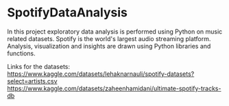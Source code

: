 # SpotifyDataAnalysis
In this project exploratory data analysis is performed using Python on music related datasets. Spotify is the world's largest audio streaming platform. Analysis, visualization and insights are drawn using Python libraries and functions.

Links for the datasets:
https://www.kaggle.com/datasets/lehaknarnauli/spotify-datasets?select=artists.csv
https://www.kaggle.com/datasets/zaheenhamidani/ultimate-spotify-tracks-db

